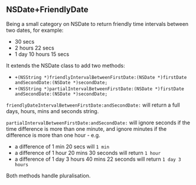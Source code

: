 NSDate+FriendlyDate
---

Being a small category on NSDate to return friendly time intervals between two dates, for example:

* 30 secs
* 2 hours 22 secs
* 1 day 10 hours 15 secs

It extends the NSDate class to add two methods:

* `+(NSString *)friendlyIntervalBetweenFirstDate:(NSDate *)firstDate andSecondDate:(NSDate *)secondDate;`
* `+(NSString *)partialIntervalBetweenFirstDate:(NSDate *)firstDate andSecondDate:(NSDate *)secondDate;`

`friendlyDateIntervalBetweenFirstDate:andSecondDate:` will return a full days, hours, mins and seconds string.

`partialIntervalBetweenFirstDate:andSecondDate:` will ignore seconds if the time difference is more than one minute, and ignore minutes if the difference is more than one hour - e.g.

* a difference of 1 min 20 secs will `1 min`
* a difference of 1 hour 20 mins 30 seconds will return `1 hour`
* a difference of 1 day 3 hours 40 mins 22 seconds will return `1 day 3 hours`

Both methods handle pluralisation.
